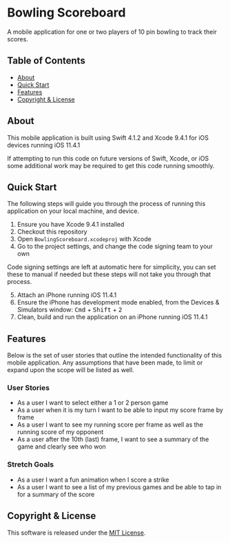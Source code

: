 # Bowling Scoreboard

A mobile application for one or two players of 10 pin bowling to track their scores.

## Table of Contents

- [About](#about)
- [Quick Start](#quick-start)
- [Features](#features)
- [Copyright & License](#copyright--license)

## About

This mobile application is built using Swift 4.1.2 and Xcode 9.4.1 for iOS devices running iOS 11.4.1

If attempting to run this code on future versions of Swift, Xcode, or iOS some additional work may be required to get this code running smoothly.

## Quick Start

The following steps will guide you through the process of running this application on your local machine, and device.

1. Ensure you have Xcode 9.4.1 installed
2. Checkout this repository
3. Open `BowlingScoreboard.xcodeproj` with Xcode
4. Go to the project settings, and change the code signing team to your own

Code signing settings are left at automatic here for simplicity, you can set these to manual if needed but these steps will not take you through that process.

5. Attach an iPhone running iOS 11.4.1
6. Ensure the iPhone has development mode enabled, from the Devices & Simulators window: <kbd>Cmd</kbd> + <kbd>Shift</kbd> + <kbd>2</kbd>
7. Clean, build and run the application on an iPhone running iOS 11.4.1

## Features

Below is the set of user stories that outline the intended functionality of this mobile application. Any assumptions that have been made, to limit or expand upon the scope will be listed as well.

### User Stories

- As a user I want to select either a 1 or 2 person game
- As a user when it is my turn I want to be able to input my score frame by frame
- As a user I want to see my running score per frame as well as the running score of my opponent
- As a user after the 10th (last) frame, I want to see a summary of the game and clearly see who won

### Stretch Goals

- As a user I want a fun animation when I score a strike
- As a user I want to see a list of my previous games and be able to tap in for a summary of the score

## Copyright & License

This software is released under the [MIT License](LICENSE.md).
